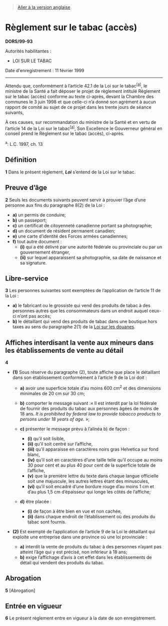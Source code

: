 > [Aller à la version anglaise](/en/Regulations/Statutory%20Orders%20and%20Regulations/99/93.md)

# Règlement sur le tabac (accès)

**DORS/99-93**

Autorités habilitantes : 
- LOI SUR LE TABAC

Date d'enregistrement : 11 février 1999

----------

Attendu que, conformément à l’article 42.1 de la Loi sur le tabac<sup><a href='#footnotea_f'>[a]</a></sup>, le ministre de la Santé a fait déposer le projet de règlement intitulé Règlement sur le tabac (accès) conforme au texte ci-après, devant la Chambre des communes le 3 juin 1998 et que celle-ci n’a donné son agrément à aucun rapport de comité au sujet de ce projet dans les trente jours de séance suivants,

À ces causes, sur recommandation du ministre de la Santé et en vertu de l’article 14 de la Loi sur le tabac<sup><a href='#footnotea_f'>[a]</a></sup>, Son Excellence le Gouverneur général en conseil prend le Règlement sur le tabac (accès), ci-après.

<a name='footnotea_f'><sup>a</sup></a>: L.C. 1997, ch. 13<br />




## Définition


**1** Dans le présent règlement, ***Loi*** s’entend de la Loi sur le tabac.




## Preuve d’âge


**2** Seuls les documents suivants peuvent servir à prouver l’âge d’une personne aux fins du paragraphe 8(2) de la Loi :
- **a)** un permis de conduire;
- **b)** un passeport;
- **c)** un certificat de citoyenneté canadienne portant sa photographie;
- **d)** un document de résident permanent canadien;
- **e)** une carte d’identité des Forces armées canadiennes;
- **f)** tout autre document :
	- **(i)** qui a été délivré par une autorité fédérale ou provinciale ou par un gouvernement étranger,
	- **(ii)** sur lequel apparaissent sa photographie, sa date de naissance et sa signature.




## Libre-service


**3** Les personnes suivantes sont exemptées de l’application de l’article 11 de la Loi :
- **a)** le fabricant ou le grossiste qui vend des produits de tabac à des personnes autres que les consommateurs dans un endroit auquel ceux-ci n’ont pas accès;
- **b)** le détaillant qui vend des produits de tabac dans une boutique hors taxes au sens du paragraphe 2(1) de la [Loi sur les douanes](/fr/Lois/Lois%20du%20Canada/1985/ch.%201%20(2e%20suppl.).md).




## Affiches interdisant la vente aux mineurs dans les établissements de vente au détail


**4** 

- **(1)** Sous réserve du paragraphe (2), toute affiche que place le détaillant dans son établissement conformément à l’article 9 de la Loi doit :
	- **a)** avoir une superficie totale d’au moins 600 cm<sup>2</sup> et des dimensions minimales de 20 cm sur 30 cm;
	- **b)** comporter le message suivant :« Il est interdit par la loi fédérale de fournir des produits du tabac aux personnes âgées de moins de 18 ans. *It is prohibited by federal law to provide tobacco products to persons under 18 years of age.* »;


	- **c)** présenter le message prévu à l’alinéa b) de façon :
		- **(i)** qu’il soit lisible,
		- **(ii)** qu’il soit centré sur l’affiche,
		- **(iii)** qu’il apparaisse en caractères noirs gras Helvetica sur fond blanc,
		- **(iv)** qu’il soit en caractères d’une taille telle qu’il occupe au moins 30 pour cent et au plus 40 pour cent de la superficie totale de l’affiche,
		- **(v)** que la première lettre du texte dans chaque langue officielle soit une majuscule, les autres lettres étant des minuscules,
		- **(vi)** qu’il soit encadré d’une bordure rouge d’au moins 1 cm et d’au plus 1,5 cm d’épaisseur qui longe les côtés de l’affiche;
	- **d)** être placée :
		- **(i)** de façon à être bien en vue et non cachée,
		- **(ii)** dans chaque endroit de l’établissement où des produits du tabac sont fournis.

- **(2)** Est exempté de l’application de l’article 9 de la Loi le détaillant qui exploite une entreprise dans une province où une loi provinciale :
	- **a)** interdit la vente de produits du tabac à des personnes n’ayant pas atteint l’âge qui y est précisé, non inférieur à 18 ans;
	- **b)** exige l’affichage d’avis à cet effet dans les établissements de détail qui vendent des produits du tabac.




## Abrogation


**5** [Abrogation]




## Entrée en vigueur


**6** Le présent règlement entre en vigueur à la date de son enregistrement.


